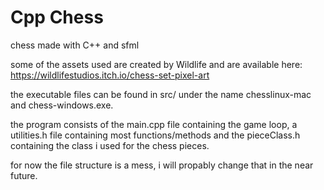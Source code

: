 # Cpp Chess
chess made with C++ and sfml

some of the assets used are created by Wildlife and are available here:
https://wildlifestudios.itch.io/chess-set-pixel-art

the executable files can be found in src/ under the name chesslinux-mac and chess-windows.exe.

the program consists of the main.cpp file containing the game loop, a utilities.h file containing most functions/methods and the pieceClass.h containing the class i used for the chess pieces.

for now the file structure is a mess, i will propably change that in the near future.

